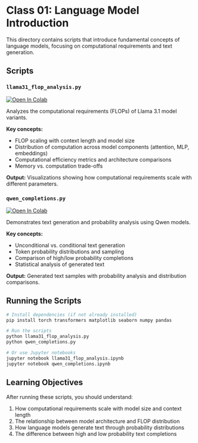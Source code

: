 # Class 01: Language Model Introduction

This directory contains scripts that introduce fundamental concepts of language models, focusing on computational requirements and text generation.

## Scripts

### `llama31_flop_analysis.py`
[![Open In Colab](https://colab.research.google.com/assets/colab-badge.svg)](https://colab.research.google.com/github/neubig/lminference-fall2025-code/blob/main/01-lm-intro/llama31_flop_analysis.ipynb)

Analyzes the computational requirements (FLOPs) of Llama 3.1 model variants.

**Key concepts:**
- FLOP scaling with context length and model size
- Distribution of computation across model components (attention, MLP, embeddings)
- Computational efficiency metrics and architecture comparisons
- Memory vs. computation trade-offs

**Output:** Visualizations showing how computational requirements scale with different parameters.

### `qwen_completions.py`
[![Open In Colab](https://colab.research.google.com/assets/colab-badge.svg)](https://colab.research.google.com/github/neubig/lminference-fall2025-code/blob/main/01-lm-intro/qwen_completions.ipynb)

Demonstrates text generation and probability analysis using Qwen models.

**Key concepts:**
- Unconditional vs. conditional text generation
- Token probability distributions and sampling
- Comparison of high/low probability completions
- Statistical analysis of generated text

**Output:** Generated text samples with probability analysis and distribution comparisons.

## Running the Scripts

```bash
# Install dependencies (if not already installed)
pip install torch transformers matplotlib seaborn numpy pandas

# Run the scripts
python llama31_flop_analysis.py
python qwen_completions.py

# Or use Jupyter notebooks
jupyter notebook llama31_flop_analysis.ipynb
jupyter notebook qwen_completions.ipynb
```

## Learning Objectives

After running these scripts, you should understand:
1. How computational requirements scale with model size and context length
2. The relationship between model architecture and FLOP distribution
3. How language models generate text through probability distributions
4. The difference between high and low probability text completions
